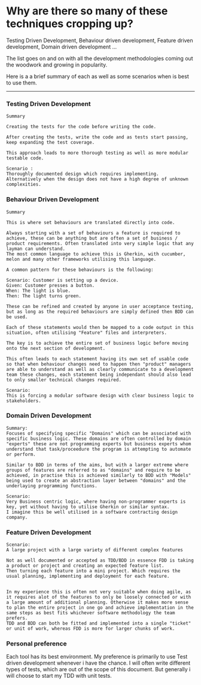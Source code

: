 # Why are there so many of these techniques cropping up?

Testing Driven Development, Behaviour driven development, Feature driven development, Domain driven development ...

The list goes on and on with all the development methodologies coming out the woodwork and growing in popularity.

Here is a a brief summary of each as well as some scenarios when is best to use them.

---

### Testing Driven Development
    Summary

    Creating the tests for the code before writing the code.

    After creating the tests, write the code and as tests start passing, keep expanding the test coverage.
    
    This approach leads to more thorough testing as well as more modular testable code.

    Scenario :
    Thoroughly documented design which requires implementing.
    Alternatively when the design does not have a high degree of unknown complexities.

### Behaviour Driven Development
    Summary 

    This is where set behaviours are translated directly into code.

    Always starting with a set of behaviours a feature is required to achieve, these can be anything but are often a set of business / product requirements. Often translated into very simple logic that any layman can understand.
    The most common language to achieve this is Gherkin, with cucumber, melon and many other frameworks utilising this language.

    A common pattern for these behaviours is the following:
    
    Scenario: Customer is setting up a device.
    Given: Customer presses a button.
    When: The light is blue.
    Then: The light turns green.
    
    These can be refined and created by anyone in user acceptance testing, but as long as the required behaviours are simply defined then BDD can be used.

    Each of these statements would then be mapped to a code output in this situation, often utilising "Feature" files and interpreters.

    The key is to achieve the entire set of business logic before moving onto the next section of development.

    This often leads to each statement having its own set of usable code so that when behaviour changes need to happen then "product" managers are able to understand as well as clearly communicate to a development team these changes, each statement being independant should also lead to only smaller technical changes required.
    
    Scenario:
    This is forcing a modular software design with clear business logic to stakeholders.

### Domain Driven Development

    Summary:
    Focuses of specifying specific "Domains" which can be associated with specific business logic. These domains are often controlled by domain "experts" these are not programming experts but business experts whom understand that task/proceedure the program is attempting to automate or perform.

    Similar to BDD in terms of the aims, but with a larger extreme where groups of features are referred to as "domains" and require to be achieved, in practise this is achieved similarly to BDD with "Models" being used to create an abstraction layer between "domains" and the underlaying programming functions.

    Scenario:
    Very Business centric logic, where having non-programmer experts is key, yet without having to utilise Gherkin or similar syntax.
    I imagine this be well utilised in a software contracting design company.

### Feature Driven Development
    Scenario: 
    A large project with a large variety of different complex features

    Not as well documented or accepted as TDD/BDD in essence FDD is taking a product or project and creating an expected feature list.
    Then turning each feature into a mini project. Which requires the usual planning, implementing and deployment for each feature.


    In my experience this is often not very suitable when doing agile, as it requires alot of the features to only be loosely connected or with a large amount of additional planning. Otherwise it makes more sense to plan the entire project in one go and achieve implementation in the same steps as best fits whichever software methodology the team prefers.
    TDD and BDD can both be fitted and implemented into a single "ticket" or unit of work, whereas FDD is more for larger chunks of work.

### Personal preference

Each tool has its best environment. 
My preference is primarily to use Test driven development whenever i have the chance.
I will often write different types of tests, which are out of the scope of this document.
But generally i will choose to start my TDD with unit tests.

